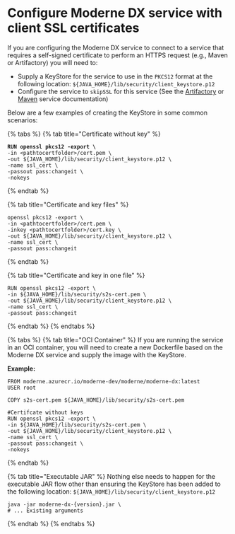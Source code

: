 # Configure Moderne DX service with client SSL certificates

If you are configuring the Moderne DX service to connect to a service that requires a self-signed certificate to perform an HTTPS request (e.g., Maven or Artifactory) you will need to:

* Supply a KeyStore for the service to use in the `PKCS12` format at the following location: `${JAVA_HOME}/lib/security/client_keystore.p12`
* Configure the service to `skipSSL` for this service (See the [Artifactory](/administrator-documentation/how-to-guides/dx-configuration/configure-dx-with-artifactory-recipes.md) or [Maven](/administrator-documentation/how-to-guides/dx-configuration/configure-dx-with-maven-repository-access.md) service documentation)

Below are a few examples of creating the KeyStore in some common scenarios:

{% tabs %}
{% tab title="Certificate without key" %}
<pre><code><strong>RUN openssl pkcs12 -export \
</strong>-in &#x3C;pathtocertfolder>/cert.pem \
-out ${JAVA_HOME}/lib/security/client_keystore.p12 \
-name ssl_cert \
-passout pass:changeit \
-nokeys
</code></pre>
{% endtab %}

{% tab title="Certificate and key files" %}
```
openssl pkcs12 -export \
-in <pathtocertfolder>/cert.pem \
-inkey <pathtocertfolder>/cert.key \
-out ${JAVA_HOME}/lib/security/client_keystore.p12 \
-name ssl_cert \
-passout pass:changeit
```
{% endtab %}

{% tab title="Certificate and key in one file" %}
```
RUN openssl pkcs12 -export \
-in ${JAVA_HOME}/lib/security/s2s-cert.pem \
-out ${JAVA_HOME}/lib/security/client_keystore.p12 \
-name ssl_cert \
-passout pass:changeit
```
{% endtab %}
{% endtabs %}



{% tabs %}
{% tab title="OCI Container" %}
If you are running the service in an OCI container, you will need to create a new Dockerfile based on the Moderne DX service and supply the image with the KeyStore.

**Example:**

```docker
FROM moderne.azurecr.io/moderne-dev/moderne/moderne-dx:latest
USER root

COPY s2s-cert.pem ${JAVA_HOME}/lib/security/s2s-cert.pem

#Certifcate without keys
RUN openssl pkcs12 -export \
-in ${JAVA_HOME}/lib/security/s2s-cert.pem \
-out ${JAVA_HOME}/lib/security/client_keystore.p12 \
-name ssl_cert \
-passout pass:changeit \
-nokeys
```
{% endtab %}

{% tab title="Executable JAR" %}
Nothing else needs to happen for the executable JAR flow other than ensuring the KeyStore has been added to the following location: `${JAVA_HOME}/lib/security/client_keystore.p12`

```
java -jar moderne-dx-{version}.jar \
# ... Existing arguments
```
{% endtab %}
{% endtabs %}

